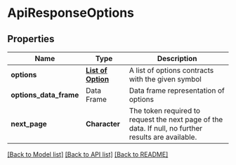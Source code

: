 # ApiResponseOptions

[//]: # (CLASS:IntrinioSDK::ApiResponseOptions)

[//]: # (KIND:object)

## Properties

[//]: # (START_DEFINITION)

Name | Type | Description
------------ | ------------- | -------------
**options** | [**List of Option**](Option.md) | A list of options contracts with the given symbol &nbsp;
**options_data_frame** | Data Frame | Data frame representation of options
**next_page** | **Character** | The token required to request the next page of the data. If null, no further results are available. &nbsp;

[//]: # (END_DEFINITION)


[//]: # (CONTAINED_CLASS:IntrinioSDK::Option)


[[Back to Model list]](../README.md#documentation-for-models) [[Back to API list]](../README.md#documentation-for-api-endpoints) [[Back to README]](../README.md)


